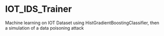 # IOT_IDS_Trainer
Machine learning on IOT Dataset using HistGradientBoostingClassifier, then a simulation of a data poisoning attack
